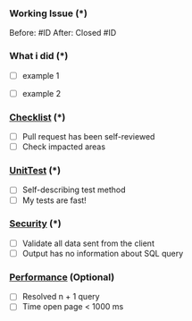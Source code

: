 ### Working Issue (*)
Before: #ID
After: Closed #ID

### What i did (*)
- [ ] example 1
- [ ] example 2


### [Checklist](https://github.com/the-cev7/checklist-code-review#heavy_check_mark-1-pull-request-has-been-self-reviewed) (*)
- [ ] Pull request has been self-reviewed
- [ ] Check impacted areas

### [UnitTest](https://github.com/the-cev7/checklist-code-review#heavy_check_mark-6-self-describing-test-method) (*)
- [ ] Self-describing test method
- [ ] My tests are fast!

### [Security](https://github.com/the-cev7/checklist-code-review#heavy_check_mark-12-validate-all-data-sent-from-the-client) (*)
- [ ] Validate all data sent from the client
- [ ] Output has no information about SQL query

### [Performance](https://github.com/the-cev7/checklist-code-review#heavy_check_mark-16-resolved-n--1-query)  (Optional)
- [ ] Resolved n + 1 query
- [ ] Time open page < 1000 ms
